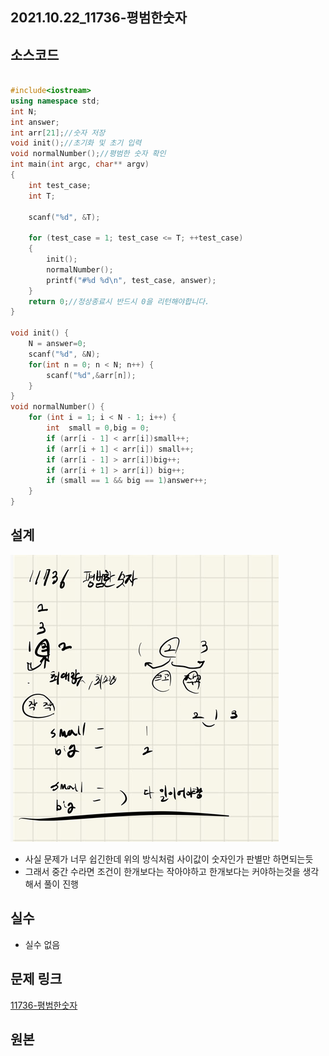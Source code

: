 ## 2021.10.22_11736-평범한숫자

## 소스코드

```c++

#include<iostream>
using namespace std;
int N;
int answer;
int arr[21];//숫자 저장
void init();//초기화 및 초기 입력
void normalNumber();//평범한 숫자 확인
int main(int argc, char** argv)
{
	int test_case;
	int T;

	scanf("%d", &T);

	for (test_case = 1; test_case <= T; ++test_case)
	{
		init();
		normalNumber();
		printf("#%d %d\n", test_case, answer);
	}
	return 0;//정상종료시 반드시 0을 리턴해야합니다.
}

void init() {
	N = answer=0;
	scanf("%d", &N);
	for(int n = 0; n < N; n++) {
		scanf("%d",&arr[n]);
	}
}
void normalNumber() {
	for (int i = 1; i < N - 1; i++) {
		int  small = 0,big = 0;
		if (arr[i - 1] < arr[i])small++;
		if (arr[i + 1] < arr[i]) small++;
		if (arr[i - 1] > arr[i])big++;
		if (arr[i + 1] > arr[i]) big++;
		if (small == 1 && big == 1)answer++;
	}
}
```

## 설계

![image-20211022215612960](2021.10.22_11736-평범한숫자.assets/image-20211022215612960.png)

- 사실 문제가 너무 쉽긴한데 위의 방식처럼 사이값이 숫자인가 판별만 하면되는듯 
- 그래서  중간 수라면 조건이 한개보다는 작아야하고 한개보다는 커야하는것을 생각해서 풀이 진행

## 실수

- 실수 없음

## 문제 링크

[11736-평범한숫자](https://swexpertacademy.com/main/code/problem/problemDetail.do?contestProbId=AXhh-H-KwUcDFARQ)

## 원본

